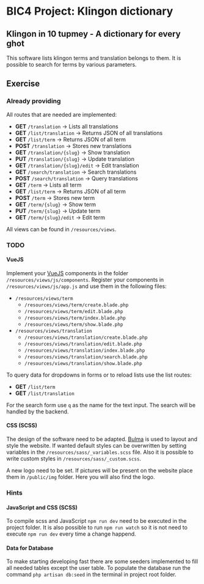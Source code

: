 # BIC4 Project: Klingon dictionary

## Klingon in 10 tupmey - A dictionary for every ghot

This software lists klingon terms and translation belongs to them.
It is possible to search for terms by various parameters.

## Exercise

### Already providing

All routes that are needed are implemented:
 * **GET** ```/translation``` &rarr; Lists all translations
 * **GET** ```/list/translation``` &rarr; Returns JSON of all translations
 * **GET** ```/list/term``` &rarr; Returns JSON of all term
 * **POST** ```/translation``` &rarr; Stores new translations
 * **GET** ```/translation/{slug}``` &rarr; Show translation
 * **PUT** ```/translation/{slug}``` &rarr; Update translation
 * **GET** ```/translation/{slug}/edit``` &rarr; Edit translation
 * **GET** ```/search/translation``` &rarr; Search translations
 * **POST** ```/search/translation``` &rarr; Query translations
 * **GET** ```/term``` &rarr; Lists all term
 * **GET** ```/list/term``` &rarr; Returns JSON of all term
 * **POST** ```/term``` &rarr; Stores new term
 * **GET** ```/term/{slug}``` &rarr; Show term
 * **PUT** ```/term/{slug}``` &rarr; Update term
 * **GET** ```/term/{slug}/edit``` &rarr; Edit term

All views can be found in ```/resources/views```.

### TODO

#### VueJS

Implement your [VueJS](https://vue.js) components in the folder ```/resources/views/js/components```.
Register your components in ```/resources/views/js/app.js``` and use them in the following files:

 * ```/resources/views/term```
     * ```/resources/views/term/create.blade.php```
     * ```/resources/views/term/edit.blade.php```
     * ```/resources/views/term/index.blade.php```
     * ```/resources/views/term/show.blade.php```
 * ```/resources/views/translation```
      * ```/resources/views/translation/create.blade.php```
      * ```/resources/views/translation/edit.blade.php```
      * ```/resources/views/translation/index.blade.php```
      * ```/resources/views/translation/search.blade.php```
      * ```/resources/views/translation/show.blade.php```

To query data for dropdowns in forms or to reload lists use the list routes:
 * **GET** ```/list/term```
 * **GET** ```/list/translation```

For the search form use ```q``` as the name for the text input.
The search will be handled by the backend.

#### CSS (SCSS)

The design of the software need to be adapted.
[Bulma](https://bulma.io) is used to layout and style the website.
If wanted default styles can be overwritten by setting variables in the ```/resources/sass/_variables.scss``` file.
Also it is possible to write custom styles in ```/resources/sass/_custom.scss```.

A new logo need to be set. If pictures will be present on the website place them in ```/public/img``` folder.
Here you will also find the logo.

### Hints

#### JavaScript and CSS (SCSS)

To compile scss and JavaScript ```npm run dev``` need to be executed in the project folder.
It is also possible to run ```npm run watch``` so it is not need to execute ```npm run dev``` every time a change happend.

#### Data for Database

To make starting developing fast there are some seeders implemented to fill all needed tables except the user table.
To populate the database run the command ```php artisan db:seed``` in the terminal in project root folder.
